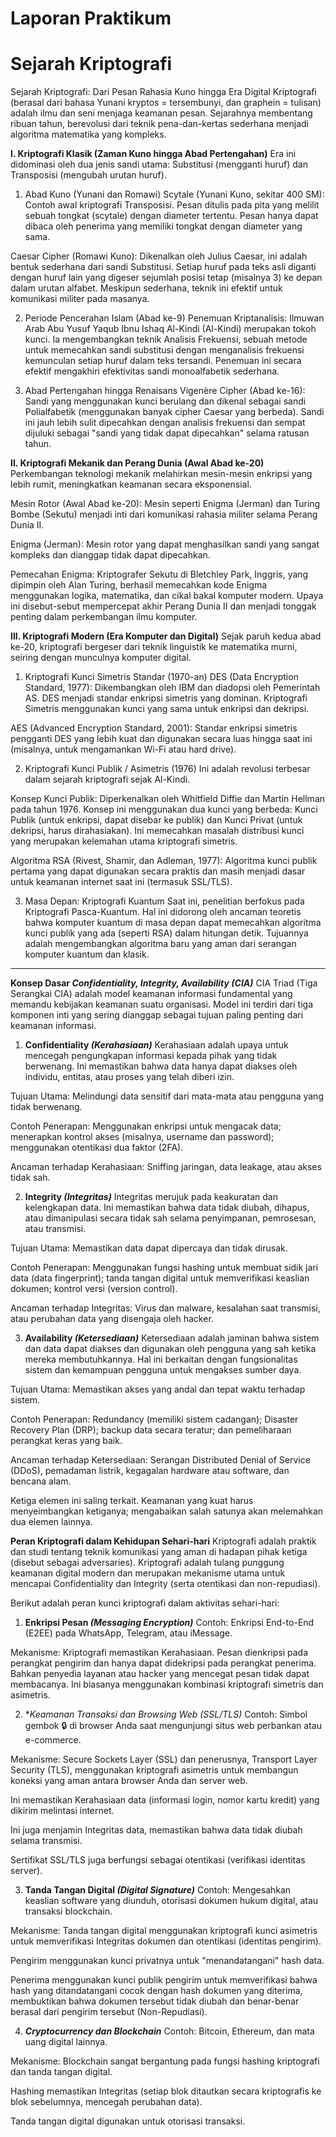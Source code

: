 # Laporan Praktikum

# Sejarah Kriptografi
Sejarah Kriptografi: Dari Pesan Rahasia Kuno hingga Era Digital
Kriptografi (berasal dari bahasa Yunani kryptos = tersembunyi, dan graphein = tulisan) adalah ilmu dan seni menjaga keamanan pesan. Sejarahnya membentang ribuan tahun, berevolusi dari teknik pena-dan-kertas sederhana menjadi algoritma matematika yang kompleks.

**I. Kriptografi Klasik (Zaman Kuno hingga Abad Pertengahan)**
Era ini didominasi oleh dua jenis sandi utama: Substitusi (mengganti huruf) dan Transposisi (mengubah urutan huruf).

1. Abad Kuno (Yunani dan Romawi)
Scytale (Yunani Kuno, sekitar 400 SM): Contoh awal kriptografi Transposisi. Pesan ditulis pada pita yang melilit sebuah tongkat (scytale) dengan diameter tertentu. Pesan hanya dapat dibaca oleh penerima yang memiliki tongkat dengan diameter yang sama.

Caesar Cipher (Romawi Kuno): Dikenalkan oleh Julius Caesar, ini adalah bentuk sederhana dari sandi Substitusi. Setiap huruf pada teks asli diganti dengan huruf lain yang digeser sejumlah posisi tetap (misalnya 3) ke depan dalam urutan alfabet. Meskipun sederhana, teknik ini efektif untuk komunikasi militer pada masanya.

2. Periode Pencerahan Islam (Abad ke-9)
Penemuan Kriptanalisis: Ilmuwan Arab Abu Yusuf Yaqub Ibnu Ishaq Al-Kindi (Al-Kindi) merupakan tokoh kunci. Ia mengembangkan teknik Analisis Frekuensi, sebuah metode untuk memecahkan sandi substitusi dengan menganalisis frekuensi kemunculan setiap huruf dalam teks tersandi. Penemuan ini secara efektif mengakhiri efektivitas sandi monoalfabetik sederhana.

3. Abad Pertengahan hingga Renaisans
Vigenère Cipher (Abad ke-16): Sandi yang menggunakan kunci berulang dan dikenal sebagai sandi Polialfabetik (menggunakan banyak cipher Caesar yang berbeda). Sandi ini jauh lebih sulit dipecahkan dengan analisis frekuensi dan sempat dijuluki sebagai "sandi yang tidak dapat dipecahkan" selama ratusan tahun.

**II. Kriptografi Mekanik dan Perang Dunia (Awal Abad ke-20)**
Perkembangan teknologi mekanik melahirkan mesin-mesin enkripsi yang lebih rumit, meningkatkan keamanan secara eksponensial.

Mesin Rotor (Awal Abad ke-20): Mesin seperti Enigma (Jerman) dan Turing Bombe (Sekutu) menjadi inti dari komunikasi rahasia militer selama Perang Dunia II.

Enigma (Jerman): Mesin rotor yang dapat menghasilkan sandi yang sangat kompleks dan dianggap tidak dapat dipecahkan.

Pemecahan Enigma: Kriptografer Sekutu di Bletchley Park, Inggris, yang dipimpin oleh Alan Turing, berhasil memecahkan kode Enigma menggunakan logika, matematika, dan cikal bakal komputer modern. Upaya ini disebut-sebut mempercepat akhir Perang Dunia II dan menjadi tonggak penting dalam perkembangan ilmu komputer.

**III. Kriptografi Modern (Era Komputer dan Digital)**
Sejak paruh kedua abad ke-20, kriptografi bergeser dari teknik linguistik ke matematika murni, seiring dengan munculnya komputer digital.

1. Kriptografi Kunci Simetris Standar (1970-an)
DES (Data Encryption Standard, 1977): Dikembangkan oleh IBM dan diadopsi oleh Pemerintah AS. DES menjadi standar enkripsi simetris yang dominan. Kriptografi Simetris menggunakan kunci yang sama untuk enkripsi dan dekripsi.

AES (Advanced Encryption Standard, 2001): Standar enkripsi simetris pengganti DES yang lebih kuat dan digunakan secara luas hingga saat ini (misalnya, untuk mengamankan Wi-Fi atau hard drive).

2. Kriptografi Kunci Publik / Asimetris (1976)
Ini adalah revolusi terbesar dalam sejarah kriptografi sejak Al-Kindi.

Konsep Kunci Publik: Diperkenalkan oleh Whitfield Diffie dan Martin Hellman pada tahun 1976. Konsep ini menggunakan dua kunci yang berbeda: Kunci Publik (untuk enkripsi, dapat disebar ke publik) dan Kunci Privat (untuk dekripsi, harus dirahasiakan). Ini memecahkan masalah distribusi kunci yang merupakan kelemahan utama kriptografi simetris.

Algoritma RSA (Rivest, Shamir, dan Adleman, 1977): Algoritma kunci publik pertama yang dapat digunakan secara praktis dan masih menjadi dasar untuk keamanan internet saat ini (termasuk SSL/TLS).

3. Masa Depan: Kriptografi Kuantum
Saat ini, penelitian berfokus pada Kriptografi Pasca-Kuantum. Hal ini didorong oleh ancaman teoretis bahwa komputer kuantum di masa depan dapat memecahkan algoritma kunci publik yang ada (seperti RSA) dalam hitungan detik. Tujuannya adalah mengembangkan algoritma baru yang aman dari serangan komputer kuantum dan klasik.

---

**Konsep Dasar *Confidentiality, Integrity, Availability (CIA)***
CIA Triad (Tiga Serangkai CIA) adalah model keamanan informasi fundamental yang memandu kebijakan keamanan suatu organisasi. Model ini terdiri dari tiga komponen inti yang sering dianggap sebagai tujuan paling penting dari keamanan informasi.

1. **Confidentiality *(Kerahasiaan)***
Kerahasiaan adalah upaya untuk mencegah pengungkapan informasi kepada pihak yang tidak berwenang. Ini memastikan bahwa data hanya dapat diakses oleh individu, entitas, atau proses yang telah diberi izin.

Tujuan Utama: Melindungi data sensitif dari mata-mata atau pengguna yang tidak berwenang.

Contoh Penerapan: Menggunakan enkripsi untuk mengacak data; menerapkan kontrol akses (misalnya, username dan password); menggunakan otentikasi dua faktor (2FA).

Ancaman terhadap Kerahasiaan: Sniffing jaringan, data leakage, atau akses tidak sah.

2. **Integrity *(Integritas)***
Integritas merujuk pada keakuratan dan kelengkapan data. Ini memastikan bahwa data tidak diubah, dihapus, atau dimanipulasi secara tidak sah selama penyimpanan, pemrosesan, atau transmisi.

Tujuan Utama: Memastikan data dapat dipercaya dan tidak dirusak.

Contoh Penerapan: Menggunakan fungsi hashing untuk membuat sidik jari data (data fingerprint); tanda tangan digital untuk memverifikasi keaslian dokumen; kontrol versi (version control).

Ancaman terhadap Integritas: Virus dan malware, kesalahan saat transmisi, atau perubahan data yang disengaja oleh hacker.

3. **Availability *(Ketersediaan)***
Ketersediaan adalah jaminan bahwa sistem dan data dapat diakses dan digunakan oleh pengguna yang sah ketika mereka membutuhkannya. Hal ini berkaitan dengan fungsionalitas sistem dan kemampuan pengguna untuk mengakses sumber daya.

Tujuan Utama: Memastikan akses yang andal dan tepat waktu terhadap sistem.

Contoh Penerapan: Redundancy (memiliki sistem cadangan); Disaster Recovery Plan (DRP); backup data secara teratur; dan pemeliharaan perangkat keras yang baik.

Ancaman terhadap Ketersediaan: Serangan Distributed Denial of Service (DDoS), pemadaman listrik, kegagalan hardware atau software, dan bencana alam.

Ketiga elemen ini saling terkait. Keamanan yang kuat harus menyeimbangkan ketiganya; mengabaikan salah satunya akan melemahkan dua elemen lainnya.

**Peran Kriptografi dalam Kehidupan Sehari-hari**
Kriptografi adalah praktik dan studi tentang teknik komunikasi yang aman di hadapan pihak ketiga (disebut sebagai adversaries). Kriptografi adalah tulang punggung keamanan digital modern dan merupakan mekanisme utama untuk mencapai Confidentiality dan Integrity (serta otentikasi dan non-repudiasi).

Berikut adalah peran kunci kriptografi dalam aktivitas sehari-hari:

1. **Enkripsi Pesan *(Messaging Encryption)***
Contoh: Enkripsi End-to-End (E2EE) pada WhatsApp, Telegram, atau iMessage.

Mekanisme: Kriptografi memastikan Kerahasiaan. Pesan dienkripsi pada perangkat pengirim dan hanya dapat didekripsi pada perangkat penerima. Bahkan penyedia layanan atau hacker yang mencegat pesan tidak dapat membacanya. Ini biasanya menggunakan kombinasi kriptografi simetris dan asimetris.

2. **Keamanan Transaksi dan Browsing Web *(SSL/TLS)**
Contoh: Simbol gembok 🔒 di browser Anda saat mengunjungi situs web perbankan atau e-commerce.

Mekanisme: Secure Sockets Layer (SSL) dan penerusnya, Transport Layer Security (TLS), menggunakan kriptografi asimetris untuk membangun koneksi yang aman antara browser Anda dan server web.

Ini memastikan Kerahasiaan data (informasi login, nomor kartu kredit) yang dikirim melintasi internet.

Ini juga menjamin Integritas data, memastikan bahwa data tidak diubah selama transmisi.

Sertifikat SSL/TLS juga berfungsi sebagai otentikasi (verifikasi identitas server).

3. **Tanda Tangan Digital *(Digital Signature)***
Contoh: Mengesahkan keaslian software yang diunduh, otorisasi dokumen hukum digital, atau transaksi blockchain.

Mekanisme: Tanda tangan digital menggunakan kriptografi kunci asimetris untuk memverifikasi Integritas dokumen dan otentikasi (identitas pengirim).

Pengirim menggunakan kunci privatnya untuk "menandatangani" hash data.

Penerima menggunakan kunci publik pengirim untuk memverifikasi bahwa hash yang ditandatangani cocok dengan hash dokumen yang diterima, membuktikan bahwa dokumen tersebut tidak diubah dan benar-benar berasal dari pengirim tersebut (Non-Repudiasi).

4. ***Cryptocurrency dan Blockchain***
Contoh: Bitcoin, Ethereum, dan mata uang digital lainnya.

Mekanisme: Blockchain sangat bergantung pada fungsi hashing kriptografi dan tanda tangan digital.

Hashing memastikan Integritas (setiap blok ditautkan secara kriptografis ke blok sebelumnya, mencegah perubahan data).

Tanda tangan digital digunakan untuk otorisasi transaksi.
